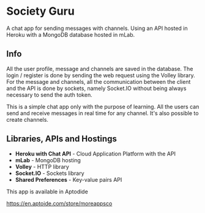 # Society Guru

A chat app for sending messages with channels. Using an API hosted in Heroku with a MongoDB database hosted in mLab.

## Info

All the user profile, message and channels are saved in the database. The login / register is done by sending the web request using the Volley library. For the message and channels, all the communication between the client and the API is done by sockets, namely Socket.IO without being always necessary to send the auth token.

This is a simple chat app only with the purpose of learning. All the users can send and receive messages in real time for any channel. It's also possible to create channels.

## Libraries, APIs and Hostings

+ **Heroku with Chat API** - Cloud Application Platform with the API
+ **mLab** - MongoDB hosting
+ **Volley** - HTTP library
+ **Socket.IO** - Sockets library
+ **Shared Preferences** - Key-value pairs API 

This app is available in 
Aptodide

https://en.aptoide.com/store/moreappsco

